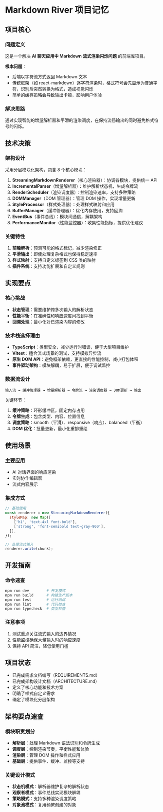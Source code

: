 # Markdown River 项目记忆

## 项目核心

### 问题定义

这是一个解决 **AI 聊天应用中 Markdown 流式渲染闪烁问题** 的前端库项目。

**根本问题**：

- 后端以字符流方式返回 Markdown 文本
- 传统框架（如 react-markdown）逐字符渲染时，格式符号会先显示为普通字符，识别后突然转换为格式，造成视觉闪烁
- 简单的缓存策略会导致输出卡顿，影响用户体验

### 解决思路

通过实现智能的增量解析器和平滑的渲染调度，在保持流畅输出的同时避免格式符号的闪烁。

## 技术决策

### 架构设计

采用分层模块化架构，包含 8 个核心模块：

1. **StreamingMarkdownRenderer**（核心渲染器）：协调各模块，提供统一 API
2. **IncrementalParser**（增量解析器）：维护解析状态机，生成令牌流
3. **RenderScheduler**（渲染调度器）：控制渲染速率，支持多种策略
4. **DOMManager**（DOM 管理器）：管理 DOM 操作，实现增量更新
5. **StyleProcessor**（样式处理器）：处理样式映射和应用
6. **BufferManager**（缓冲管理器）：优化内存使用，支持回溯
7. **EventBus**（事件总线）：模块间通信，解耦架构
8. **PerformanceMonitor**（性能监控器）：收集性能指标，提供优化建议

### 关键特性

1. **前瞻解析**：预测可能的格式标记，减少渲染修正
2. **平滑输出**：即使处理复杂格式也保持稳定速率
3. **样式映射**：支持自定义标签到 CSS 类的映射
4. **插件系统**：支持功能扩展和自定义规则

## 实现要点

### 核心挑战

- **状态管理**：需要维护跨多次输入的解析状态
- **性能平衡**：在准确性和响应速度间找到平衡
- **回溯处理**：最小化对已渲染内容的修改

### 技术栈选择理由

- **TypeScript**：类型安全，减少运行时错误，便于大型项目维护
- **Vitest**：适合流式场景的测试，支持模拟异步流
- **原生 DOM API**：避免框架依赖，更直接的性能控制，减小打包体积
- **事件驱动架构**：模块解耦，易于扩展，便于调试监控

### 数据流设计

```
输入流 → 缓冲管理器 → 增量解析器 → 令牌流 → 渲染调度器 → DOM更新 → 输出
```

关键环节：

1. **缓冲策略**：环形缓冲区，固定内存占用
2. **令牌生成**：包含类型、内容、位置信息
3. **调度策略**：smooth（平滑）、responsive（响应）、balanced（平衡）
4. **DOM 优化**：批量更新，最小化重排重绘

## 使用场景

### 主要应用

- AI 对话界面的响应渲染
- 实时协作编辑器
- 流式内容展示

### 集成方式

```javascript
// 基础使用
const renderer = new StreamingMarkdownRenderer({
  styleMap: new Map([
    ['h1', 'text-4xl font-bold'],
    ['strong', 'font-semibold text-gray-900'],
  ]),
});

// 处理流式输入
renderer.write(chunk);
```

## 开发指南

### 命令速查

```bash
npm run dev        # 开发模式
npm run build      # 构建生产版本
npm run test       # 运行测试
npm run lint       # 代码检查
npm run typecheck  # 类型检查
```

### 注意事项

1. 测试重点关注流式输入的边界情况
2. 性能监控确保大量输入时的响应速度
3. 保持 API 简洁，降低使用门槛

## 项目状态

- 已完成需求文档编写（REQUIREMENTS.md）
- 已完成架构设计文档（ARCHITECTURE.md）
- 定义了核心功能和技术方案
- 明确了样式自定义需求
- 确定了模块化分层架构

## 架构要点速查

### 模块职责划分

- **解析层**：处理 Markdown 语法识别和令牌生成
- **调度层**：控制渲染节奏，平衡性能和体验
- **渲染层**：管理 DOM 操作和样式应用
- **基础层**：提供事件、缓冲、监控等支持

### 关键设计模式

- **状态机模式**：解析器维护复杂的解析状态
- **观察者模式**：事件总线实现模块解耦
- **策略模式**：支持多种渲染调度策略
- **对象池模式**：复用频繁创建的对象

<!-- 最后回顾: 2025-01-09 -->
<!-- 架构设计已完成，明确了8个核心模块和数据流 -->

